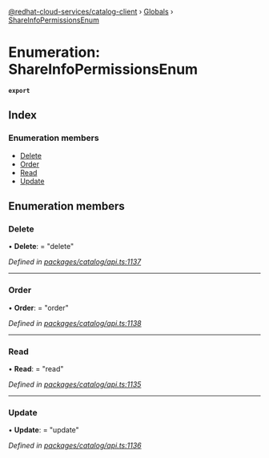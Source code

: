 [@redhat-cloud-services/catalog-client](../README.md) › [Globals](../globals.md) › [ShareInfoPermissionsEnum](shareinfopermissionsenum.md)

# Enumeration: ShareInfoPermissionsEnum

**`export`** 

## Index

### Enumeration members

* [Delete](shareinfopermissionsenum.md#delete)
* [Order](shareinfopermissionsenum.md#order)
* [Read](shareinfopermissionsenum.md#read)
* [Update](shareinfopermissionsenum.md#update)

## Enumeration members

###  Delete

• **Delete**: = "delete"

*Defined in [packages/catalog/api.ts:1137](https://github.com/RedHatInsights/javascript-clients/blob/master/packages/catalog/api.ts#L1137)*

___

###  Order

• **Order**: = "order"

*Defined in [packages/catalog/api.ts:1138](https://github.com/RedHatInsights/javascript-clients/blob/master/packages/catalog/api.ts#L1138)*

___

###  Read

• **Read**: = "read"

*Defined in [packages/catalog/api.ts:1135](https://github.com/RedHatInsights/javascript-clients/blob/master/packages/catalog/api.ts#L1135)*

___

###  Update

• **Update**: = "update"

*Defined in [packages/catalog/api.ts:1136](https://github.com/RedHatInsights/javascript-clients/blob/master/packages/catalog/api.ts#L1136)*
